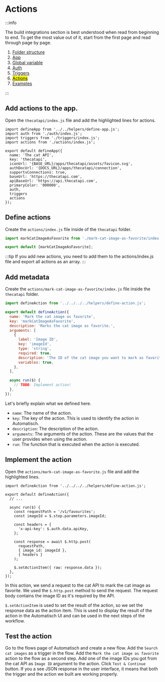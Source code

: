 # Actions

:::info

The build integrations section is best understood when read from beginning to end. To get the most value out of it, start from the first page and read through page by page.

1. [Folder structure](/build-integrations/folder-structure)
2. [App](/build-integrations/app)
3. [Global variable](/build-integrations/global-variable)
4. [Auth](/build-integrations/auth)
5. [Triggers](/build-integrations/triggers)
6. [<mark>Actions</mark>](/build-integrations/actions)
7. [Examples](/build-integrations/examples)

:::

## Add actions to the app.

Open the `thecatapi/index.js` file and add the highlighted lines for actions.

```javascript{4,17}
import defineApp from '../../helpers/define-app.js';
import auth from './auth/index.js';
import triggers from './triggers/index.js';
import actions from './actions/index.js';

export default defineApp({
  name: 'The cat API',
  key: 'thecatapi',
  iconUrl: '{BASE_URL}/apps/thecatapi/assets/favicon.svg',
  authDocUrl: '{DOCS_URL}/apps/thecatapi/connection',
  supportsConnections: true,
  baseUrl: 'https://thecatapi.com',
  apiBaseUrl: 'https://api.thecatapi.com',
  primaryColor: '000000',
  auth,
  triggers
  actions
});
```

## Define actions

Create the `actions/index.js` file inside of the `thecatapi` folder.

```javascript
import markCatImageAsFavorite from './mark-cat-image-as-favorite/index.js';

export default [markCatImageAsFavorite];
```

:::tip
If you add new actions, you need to add them to the actions/index.js file and export all actions as an array.
:::

## Add metadata

Create the `actions/mark-cat-image-as-favorite/index.js` file inside the `thecatapi` folder.

```javascript
import defineAction from '../../../../helpers/define-action.js';

export default defineAction({
  name: 'Mark the cat image as favorite',
  key: 'markCatImageAsFavorite',
  description: 'Marks the cat image as favorite.',
  arguments: [
    {
      label: 'Image ID',
      key: 'imageId',
      type: 'string',
      required: true,
      description: 'The ID of the cat image you want to mark as favorite.',
      variables: true,
    },
  ],

  async run($) {
    // TODO: Implement action!
  },
});
```

Let's briefly explain what we defined here.

- `name`: The name of the action.
- `key`: The key of the action. This is used to identify the action in Automatisch.
- `description`: The description of the action.
- `arguments`: The arguments of the action. These are the values that the user provides when using the action.
- `run`: The function that is executed when the action is executed.

## Implement the action

Open the `actions/mark-cat-image-as-favorite.js` file and add the highlighted lines.

```javascript{7-20}
import defineAction from '../../../../helpers/define-action.js';

export default defineAction({
  // ...

  async run($) {
    const requestPath = '/v1/favourites';
    const imageId = $.step.parameters.imageId;

    const headers = {
      'x-api-key': $.auth.data.apiKey,
    };

    const response = await $.http.post(
      requestPath,
      { image_id: imageId },
      { headers }
    );

    $.setActionItem({ raw: response.data });
  },
});
```

In this action, we send a request to the cat API to mark the cat image as favorite. We used the `$.http.post` method to send the request. The request body contains the image ID as it's required by the API.

`$.setActionItem` is used to set the result of the action, so we set the response data as the action item. This is used to display the result of the action in the Automatisch UI and can be used in the next steps of the workflow.

## Test the action

Go to the flows page of Automatisch and create a new flow. Add the `Search cat images` as a trigger in the flow. Add the `Mark the cat image as favorite` action to the flow as a second step. Add one of the image IDs you got from the cat API as `Image ID` argument to the action. Click `Test & Continue` button. If you a see JSON response in the user interface, it means that both the trigger and the action we built are working properly.
